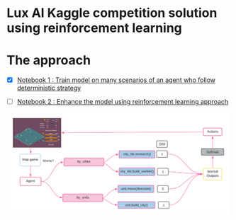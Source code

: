 # Lux AI Kaggle competition solution using reinforcement learning

# The approach
- [x] [Notebook 1 : Train model on many scenarios of an agent who follow deterministic strategy](https://www.kaggle.com/aithammadiabdellatif/lux-ai-dl-learn-the-strategy)

- [ ] [Notebook 2 : Enhance the model using reinforcement learning approach](https://www.kaggle.com/aithammadiabdellatif/keras-lux-ai-reinforcement-learning)




![](lux.png)
<!-- ![](images/deepQlearning.png) -->

